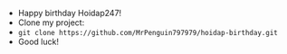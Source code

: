 - Happy birthday Hoidap247!
- Clone my project:
- `git clone https://github.com/MrPenguin797979/hoidap-birthday.git`
- Good luck!
